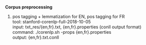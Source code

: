 **Corpus preprocessing**

1. pos tagging + lemmatization for EN, pos tagging for FR <br/>
tool: stanford-corenlp-full-2018-10-05 <br/>
input: txt_res/{en,fr}.txt, {en,fr}.properties (conll output format) <br/>
command: ./corenlp.sh -props {en,fr}.properties <br/>
output: {en,fr}.txt.conll
